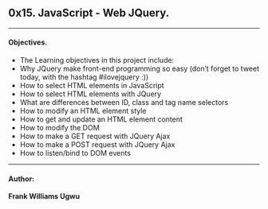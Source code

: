 ## 0x15. JavaScript - Web JQuery.
---

#### Objectives.
*	The Learning objectives in this project include:
*	Why JQuery make front-end programming so easy (don’t forget to tweet today, with the hashtag #ilovejquery :))
*	How to select HTML elements in JavaScript
*	How to select HTML elements with JQuery
*	What are differences between ID, class and tag name selectors
*	How to modify an HTML element style
*	How to get and update an HTML element content
*	How to modify the DOM
*	How to make a GET request with JQuery Ajax
*	How to make a POST request with JQuery Ajax
*	How to listen/bind to DOM events
---

#### Author:
__Frank Williams Ugwu__
